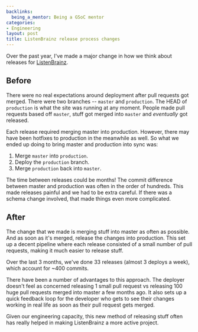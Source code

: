 ```yaml
---
backlinks:
  being_a_mentor: Being a GSoC mentor
categories:
- Engineering
layout: post
title: ListenBrainz release process changes
---
```


Over the past year, I've made a major change in how we think about releases for [ListenBrainz](https://listenbrainz.org).

## Before

There were no real expectations around deployment after pull requests got merged.
There were two branches -- `master` and `production`. The HEAD of `production` is
what the site was running at any moment. People made pull requests based off `master`, stuff got merged into `master`
and _eventually_ got released.

Each release required merging master into production. However, there may have been hotfixes to production in the meanwhile
as well. So what we ended up doing to bring master and production into sync was:

1. Merge `master` into `production`.
2. Deploy the `production` branch.
3. Merge `production` back into `master`.

The time between releases could be months! The commit difference between master and production
was often in the order of hundreds. This made releases painful and we had to be extra careful. If there
was a schema change involved, that made things even more complicated.

## After

The change that we made is merging stuff into master as often as possible. And as soon as it's merged, release
the changes into production. This set up a decent pipeline where each release consisted of a small number of pull requests,
making it much easier to release stuff.

Over the last 3 months, we've done 33 releases (almost 3 deploys a week), which account for ~400 commits.

There have been a number of advantages to this approach. The deployer doesn't feel as concerned releasing 1 small pull
request vs releasing 100 huge pull requests merged into master a few months ago. It also sets up a quick feedback loop
for the developer who gets to see their changes working in real life as soon as their pull request gets merged.

Given our engineering capacity, this new method of releasing stuff often has really helped in making ListenBrainz
a more active project.